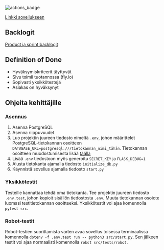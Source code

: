 ![actions_badge](https://github.com/msslotboom/projektisininen/workflows/build/badge.svg)  

[Linkki sovellukseen](https://projektisininen.fly.dev)  
  
## Backlogit
[Product ja sprint backlogit](https://docs.google.com/spreadsheets/d/190t4pxaOxAFbWoXax1XO7td4qyt_bBqrh0JbS_d_AtI)  

## Definition of Done
- Hyväksymiskriteerit täyttyvät
- Sivu toimii tuotannossa (fly.io)
- Sopivasti yksikkötestejä
- Asiakas on hyväksynyt

## Ohjeita kehittäjille

### Asennus
1. Asenna PostgreSQL
2. Asenna riippuvuudet
3. Luo projektin juureen tiedosto nimeltä `.env`, johon määrittelet PostgreSQL-tietokannan osoitteen `DATABASE_URL=postgresql:///tietokannan_nimi_tähän`. Tietokannan osoitteen muodostumisesta lisää [täällä](https://www.postgresql.org/docs/current/libpq-connect.html#LIBPQ-CONNSTRING)
4. Lisää `.env` tiedostoon myös generoitu `SECRET_KEY` ja `FLASK_DEBUG=1`
5. Alusta tietokanta ajamalla tiedosto `initialize_db.py`
6. Käynnistä sovellus ajamalla tiedosto `start.py`

### Yksikkötestit
Testeille kannattaa tehdä oma tietokanta. Tee projektin juureen tiedosto `.env.test`, johon kopioit sisällön tiedostosta `.env`. Muuta tietokannan osoiote luomasi testitietokannan osoitteeksi. Yksikkötestit voi ajaa komennolla `pytest src`.

### Robot-testit
Robot-testien suorittamista varten avaa sovellus toisessa terminaalissa komennolla `dotenv -f .env.test run -- python3 src/start.py`. Sen jälkeen testit voi ajaa normaalisti komennolla `robot src/tests/robot`.
